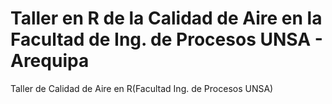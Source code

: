 # Taller en R de la Calidad de Aire en la Facultad de Ing. de Procesos UNSA  - Arequipa
Taller de Calidad de Aire  en R(Facultad Ing. de Procesos UNSA)
